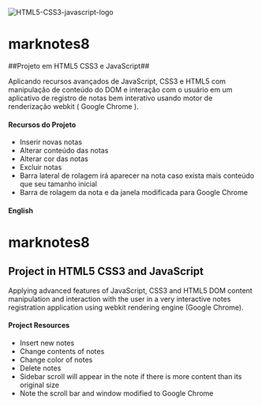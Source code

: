 ![HTML5-CSS3-javascript-logo](http://renanslopes8.com.br/projetosgit/readme-img/front_logo_javascript.png)

# marknotes8 

##Projeto em HTML5 CSS3 e JavaScript##

Aplicando recursos avançados de JavaScript, CSS3 e HTML5 com manipulação de conteúdo do DOM e interação com o usuário em um aplicativo de registro de notas bem interativo usando motor de renderização webkit ( Google Chrome ).

#### Recursos do Projeto ####
 - Inserir novas notas
 - Alterar conteúdo das notas
 - Alterar cor das notas
 - Excluir notas
 - Barra lateral de rolagem irá aparecer na nota caso exista mais conteúdo que seu tamanho inicial
 - Barra de rolagem da nota e da janela modificada para Google Chrome

#### English
# marknotes8

## Project in HTML5 CSS3 and JavaScript ##

Applying advanced features of JavaScript, CSS3 and HTML5 DOM content manipulation and interaction with the user in a very interactive notes registration application using webkit rendering engine (Google Chrome).

#### Project Resources ####
 - Insert new notes
 - Change contents of notes
 - Change color of notes
 - Delete notes
 - Sidebar scroll will appear in the note if there is more content than its original size
 - Note the scroll bar and window modified to Google Chrome
